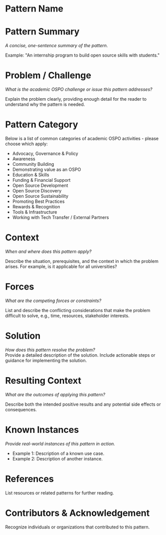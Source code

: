 # Pattern Name

# Pattern Summary

*A concise, one-sentence summary of the pattern.*

Example: "An internship program to build open source skills with students."

# Problem / Challenge

*What is the academic OSPO challenge or issue this pattern addresses?*

Explain the problem clearly, providing enough detail for the reader to understand why the pattern is needed.

# Pattern Category

Below is a list of common categories of academic OSPO activities \- please choose which apply:

- Advocacy, Governance & Policy
- Awareness
- Community Building
- Demonstrating value as an OSPO
- Education & Skills
- Funding & Financial Support
- Open Source Development
- Open Source Discovery
- Open Source Sustainability
- Promoting Best Practices
- Rewards & Recognition
- Tools & Infrastructure
- Working with Tech Transfer / External Partners  
   
# Context

*When and where does this pattern apply?*

Describe the situation, prerequisites, and the context in which the problem arises. For example, is it applicable for all universities? 

# Forces

*What are the competing forces or constraints?*

List and describe the conflicting considerations that make the problem difficult to solve, e.g., time, resources, stakeholder interests.

# Solution

*How does this pattern resolve the problem?*  
Provide a detailed description of the solution. Include actionable steps or guidance for implementing the solution.

# Resulting Context

*What are the outcomes of applying this pattern?*

Describe both the intended positive results and any potential side effects or consequences.

# Known Instances

*Provide real-world instances of this pattern in action.*

* Example 1: Description of a known use case.  
* Example 2: Description of another instance.

# References

List resources or related patterns for further reading.

# Contributors & Acknowledgement

Recognize individuals or organizations that contributed to this pattern.
